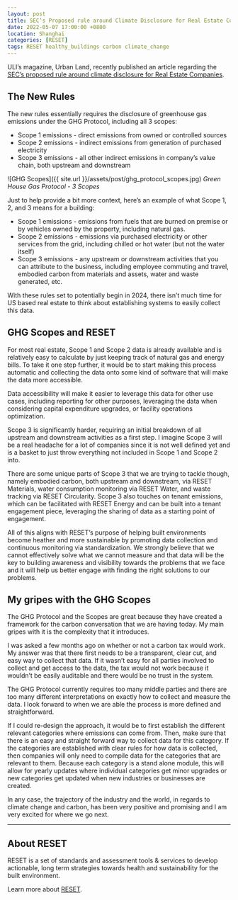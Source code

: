 ```yaml
---
layout: post
title: SEC’s Proposed rule around Climate Disclosure for Real Estate Companies
date: 2022-05-07 17:00:00 +0800
location: Shanghai
categories: [RESET]
tags: RESET healthy_buildings carbon climate_change
---
```


<!--
#####
Welcome to a new series, RESET Opinions, where individuals in the RESET team share their opinions and ideas with the community.

Disclaimer: The opinions shared do not necessarily represent RESET’s position on issues.

Learn more about RESET. Reach out or let us know if you want us to comment on anything by email us at info@reset.build.
#####
-->


ULI’s magazine, Urban Land, recently published an article regarding the [SEC’s proposed rule around climate disclosure for Real Estate Companies](https://urbanland.uli.org/sustainability/what-secs-proposed-climate-disclosure-rule-could-mean-for-real-estate-companies/?utm_source=realmagnet&utm_medium=email&utm_campaign=HQ%20Urban%20Land%2004%2E18%2E22).

## The New Rules

The new rules essentially requires the disclosure of greenhouse gas emissions under the GHG Protocol, including all 3 scopes:
- Scope 1 emissions - direct emissions from owned or controlled sources
- Scope 2 emissions - indirect emissions from generation of purchased electricity
- Scope 3 emissions - all other indirect emissions in company’s value chain, both upstream and downstream

![GHG Scopes]({{ site.url }}/assets/post/ghg_protocol_scopes.jpg)
_Green House Gas Protocol - 3 Scopes_

Just to help provide a bit more context, here’s an example of what Scope 1, 2, and 3 means for a building:
- Scope 1 emissions - emissions from fuels that are burned on premise or by vehicles owned by the property, including natural gas.
- Scope 2 emissions - emissions via purchased electricity or other services from the grid, including chilled or hot water (but not the water itself)
- Scope 3 emissions - any upstream or downstream activities that you can attribute to the business, including employee commuting and travel, embodied carbon from materials and assets, water and waste generated, etc.

With these rules set to potentially begin in 2024, there isn’t much time for US based real estate to think about establishing systems to easily collect this data.


## GHG Scopes and RESET

For most real estate, Scope 1 and Scope 2 data is already available and is relatively easy to calculate by just keeping track of natural gas and energy bills. To take it one step further, it would be to start making this process automatic and collecting the data onto some kind of software that will make the data more accessible.

Data accessibility will make it easier to leverage this data for other use cases, including reporting for other purposes, leveraging the data when considering capital expenditure upgrades, or facility operations optimization.

Scope 3 is significantly harder, requiring an initial breakdown of all upstream and downstream activities as a first step. I imagine Scope 3 will be a real headache for a lot of companies since it is not well defined yet and is a basket to just throw everything not included in Scope 1 and Scope 2 into.

There are some unique parts of Scope 3 that we are trying to tackle though, namely embodied carbon, both upstream and downstream, via RESET Materials, water consumption monitoring via RESET Water, and waste tracking via RESET Circularity. Scope 3 also touches on tenant emissions, which can be facilitated with RESET Energy and can be built into a tenant engagement piece, leveraging the sharing of data as a starting point of engagement.

All of this aligns with RESET’s purpose of helping built environments become heather and more sustainable by promoting data collection and continuous monitoring via standardization. We strongly believe that we cannot effectively solve what we cannot measure and that data will be the key to building awareness and visibility towards the problems that we face and it will help us better engage with finding the right solutions to our problems. 


## My gripes with the GHG Scopes

The GHG Protocol and the Scopes are great because they have created a framework for the carbon conversation that we are having today. My main gripes with it is the complexity that it introduces.

I was asked a few months ago on whether or not a carbon tax would work. My answer was that there first needs to be a transparent, clear cut, and easy way to collect that data. If it wasn’t easy for all parties involved to collect and get access to the data, the tax would not work because it wouldn’t be easily auditable and there would be no trust in the system.

The GHG Protocol currently requires too many middle parties and there are too many different interpretations on exactly how to collect and measure the data. I look forward to when we are able the process is more defined and straightforward.

If I could re-design the approach, it would be to first establish the different relevant categories where emissions can come from. Then, make sure that there is an easy and straight forward way to collect data for this category. If the categories are established with clear rules for how data is collected, then companies will only need to compile data for the categories that are relevant to them. Because each category is a stand alone module, this will allow for yearly updates where individual categories get minor upgrades or new categories get updated when new industries or businesses are created.

In any case, the trajectory of the industry and the world, in regards to climate change and carbon, has been very positive and promising and I am very excited for where we go next.


---

## About RESET

RESET is a set of standards and assessment tools & services to develop actionable, long term strategies towards health and sustainability for the built environment.

Learn more about [RESET](https://reset.build/).